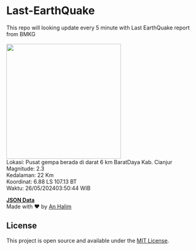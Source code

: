 # Last-EarthQuake
This repo will looking update every 5 minute with Last EarthQuake report from BMKG
<br>
<br>
<img src="https://static.bmkg.go.id/20240526035044.mmi.jpg" width="300"/>
<br>
Lokasi: Pusat gempa berada di darat 6 km BaratDaya Kab. Cianjur <br>
Magnitude: 2.3 <br>
Kedalaman: 22 Km <br>
Koordinat: 6.88 LS 107.13 BT <br>
Waktu: 26/05/202403:50:44 WIB <br>

<a href="./data/data.json">**JSON Data**</a>
<br>
Made with ❤️ by <a href="https://github.com/an-halim">An Halim</a>
## License

This project is open source and available under the [MIT License](LICENSE).
